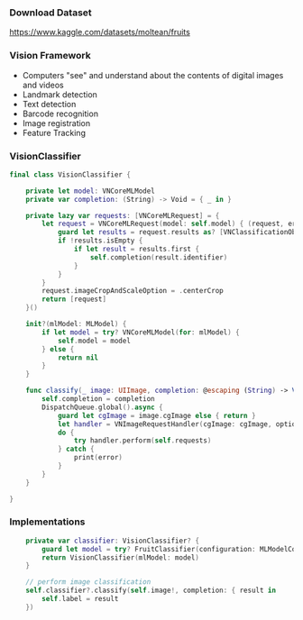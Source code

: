 ### Download Dataset

https://www.kaggle.com/datasets/moltean/fruits

### Vision Framework

- Computers "see" and understand about the contents of digital images and videos
- Landmark detection
- Text detection
- Barcode recognition
- Image registration
- Feature Tracking

### VisionClassifier

```swift
final class VisionClassifier {

    private let model: VNCoreMLModel
    private var completion: (String) -> Void = { _ in }

    private lazy var requests: [VNCoreMLRequest] = {
        let request = VNCoreMLRequest(model: self.model) { (request, error) in
            guard let results = request.results as? [VNClassificationObservation] else { return }
            if !results.isEmpty {
                if let result = results.first {
                    self.completion(result.identifier)
                }
            }
        }
        request.imageCropAndScaleOption = .centerCrop
        return [request]
    }()

    init?(mlModel: MLModel) {
        if let model = try? VNCoreMLModel(for: mlModel) {
            self.model = model
        } else {
            return nil
        }
    }

    func classify(_ image: UIImage, completion: @escaping (String) -> Void) {
        self.completion = completion
        DispatchQueue.global().async {
            guard let cgImage = image.cgImage else { return }
            let handler = VNImageRequestHandler(cgImage: cgImage, options: [:])
            do {
                try handler.perform(self.requests)
            } catch {
                print(error)
            }
        }
    }

}

```

### Implementations

```swift
    private var classifier: VisionClassifier? {
        guard let model = try? FruitClassifier(configuration: MLModelConfiguration()).model else { return nil }
        return VisionClassifier(mlModel: model)
    }

    // perform image classification
    self.classifier?.classify(self.image!, completion: { result in
        self.label = result
    })

```
